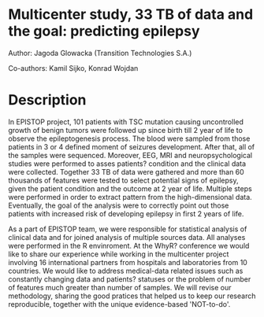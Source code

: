 # Multicenter study, 33 TB of data and the goal: predicting epilepsy

Author: Jagoda Glowacka (Transition Technologies S.A.)

Co-authors: Kamil Sijko, Konrad Wojdan

# Description

In EPISTOP project, 101 patients with TSC mutation causing uncontrolled growth of benign tumors were followed up since birth till 2 year of life to observe the epileptogenesis process. The blood were sampled from those patients in 3 or 4 defined moment of seizures development. After that, all of the samples were sequenced. Moreover, EEG, MRI and neuropsychological studies were performed to asses patients? condition and the clinical data were collected. Together 33 TB of data were gathered and more than 60 thousands of features were tested to select potential signs of epilepsy, given the patient condition and the outcome at 2 year of life. Multiple steps were performed in order to extract pattern from the high-dimensional data. Eventually, the goal of the analysis were to correctly point out those patients with increased risk of developing epilepsy in first 2 years of life.  

As a part of EPISTOP team, we were responsible for statistical analysis of clinical data and for joined analysis of multiple sources data. All analyses were performed in the R envinroment. At the WhyR? conference we would like to share our experience while working in the multicenter project involving 16 international partners from hospitals and laboratories from 10 countries. We would like to address medical-data related issues such as constantly changing data and patients? statuses or  the problem of number of features much greater than number of samples.  We will revise our methodology, sharing the good pratices that helped us to keep our research reproducible, together with the unique evidence-based 'NOT-to-do'. 

